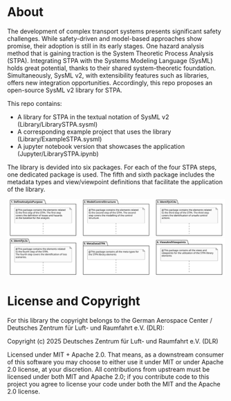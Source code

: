 # About

The development of complex transport systems presents significant safety challenges. While safety-driven and model-based approaches show promise, their adoption is still in its early stages. One hazard analysis method that is gaining traction is the System Theoretic Process Analysis (STPA). Integrating STPA with the Systems Modeling Language (SysML) holds great potential, thanks to their shared system-theoretic foundation. Simultaneously, SysML v2, with extensibility features such as libraries, offers new integration opportunities. Accordingly, this repo proposes an open-source SysML v2 library for STPA.

This repo contains:
- A library for STPA in the textual notation of SysML v2 (Library/LibrarySTPA.sysml)
- A corresponding example project that uses the library (Library/ExampleSTPA.sysml)
- A jupyter notebook version that showcases the application (Jupyter/LibrarySTPA.ipynb)

The library is devided into six packages. For each of the four STPA steps, one dedicated package is used. The fifth and sixth package includes the metadata types and view/viewpoint definitions that facilitate the application of the library.

![Library Packages 1 to 3](Images/LibraryPackages1to3.svg)
![Library Packages 4 to 6](Images/LibraryPackages4to6.svg)


# License and Copyright

For this library the copyright belongs to the German Aerospace Center / Deutsches Zentrum für Luft- und Raumfahrt e.V. (DLR):

Copyright (c) 2025 Deutsches Zentrum für Luft- und Raumfahrt e.V. (DLR)

Licensed under MIT + Apache 2.0. That means, as a downstream consumer of this software you may
choose to either use it under MIT or under Apache 2.0 license, at your discretion. All contributions
from upstream must be licensed under both MIT and Apache 2.0; if you contribute code to this project
you agree to license your code under both the MIT and the Apache 2.0 license.
